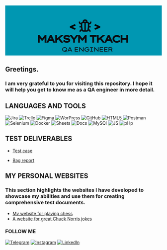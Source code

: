 [![Header](https://github.com/MaksymTkachQA/MaksymTkachQA/blob/main/assets/MAksym%20Tkach.png)](https://www.linkedin.com/in/maksymtkach/)

## Greetings. 
### I am very grateful to you for visiting this repository. I hope it will help you get to know me as a QA engineer in more detail.

## LANGUAGES AND TOOLS
![Jira](https://img.shields.io/badge/%20Jira%20-084DD4?style=for-the-badge&logo=jira)
![Trello](https://img.shields.io/badge/%20Trello%20-9CA4A3?style=for-the-badge&logo=trello)
![Figma](https://img.shields.io/badge/%20Figma%20-51658B?style=for-the-badge&logo=Figma)
![WorPress](https://img.shields.io/badge/%20WordPress%20-0A9CE4?style=for-the-badge&logo=WordPress)
![GitHub](https://img.shields.io/badge/%20GitHub%20-000000?style=for-the-badge&logo=Github)
![HTML5](https://img.shields.io/badge/%20HTML%20-505B5A?style=for-the-badge&logo=html5)
![Postman](https://img.shields.io/badge/%20Postman%20-505B5A?style=for-the-badge&logo=postman)
![Selenium](https://img.shields.io/badge/%20Selenium%20-0c451b?style=for-the-badge&logo=selenium)
![Docker](https://img.shields.io/badge/%20Docker%20-E1E6E6?style=for-the-badge&logo=docker)
![Sheets](https://img.shields.io/badge/%20Sheets%20-E1E6E6?style=for-the-badge&logo=googlesheets)
![Docs](https://img.shields.io/badge/%20Docs%20-E1E6E6?style=for-the-badge&logo=googledocs)
![MySQl](https://img.shields.io/badge/%20MySQL%20-D6AB79?style=for-the-badge&logo=mysql)
![JS](https://img.shields.io/badge/%20JavaScript%20-000000?style=for-the-badge&logo=javascript)
![pHp](https://img.shields.io/badge/%20php%20-000000?style=for-the-badge&logo=php)

## TEST DELIVERABLES 
- [Test case](https://docs.google.com/spreadsheets/d/1ZuBN0AREAR1bT53XfoJ5nvNwecuygBX4becwmFsaoqc/edit?usp=sharing)

- [Bag report](https://docs.google.com/spreadsheets/d/1Qk_Sm75j8yaVH8JSbK7pCoHHZ3u9hUVXMCT2cM0NFAY/edit?usp=sharing)

## MY PERSONAL WEBSITES
### This section highlights the websites I have developed to showcase my abilities and use them for creating comprehensive test documents.

- [My website for playing chess](https://maksymtkach.site/)
- [A website for great Chuck Norris jokes](https://testapi.maksymtkach.site/)


### FOLLOW ME  
[![Telegram](https://img.shields.io/badge/%20Telegram%20-DBD5CE?style=for-the-badge&logo=telegram)](https://t.me/maksymtkach9)
[![Instagram](https://img.shields.io/badge/%20Instagram%20-000000?style=for-the-badge&logo=instagram)](https://www.instagram.com/maximelian999?igsh=MWdyMzc1M3p0NWF5ZQ==)
[![LinkedIn](https://img.shields.io/badge/%20LinkedIn%20-125AE6?style=for-the-badge&logo=LinkedIn)](https://www.linkedin.com/in/maksymtkach/)













